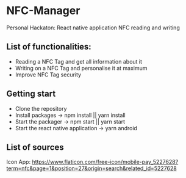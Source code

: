 # NFC-Manager
Personal Hackaton: React native application NFC reading and writing

## List of functionalities:
- Reading a NFC Tag and get all information about it
- Writing on a NFC Tag and personalise it at maximum
- Improve NFC Tag security

## Getting start
- Clone the repository
- Install packages -> npm install || yarn install
- Start the packager -> npm start || yarn start
- Start the react native application -> yarn android

## List of sources
Icon App: https://www.flaticon.com/free-icon/mobile-pay_5227628?term=nfc&page=1&position=27&origin=search&related_id=5227628
